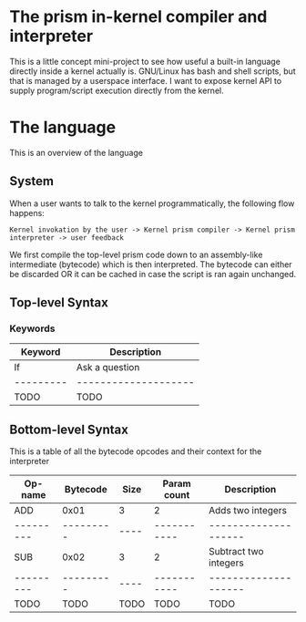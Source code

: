 # The prism in-kernel compiler and interpreter
This is a little concept mini-project to see how useful a built-in language directly inside a kernel actually is. GNU/Linux has bash and shell scripts, 
but that is managed by a userspace interface. I want to expose kernel API to supply program/script execution directly from the kernel.

# The language
This is an overview of the language

## System
When a user wants to talk to the kernel programmatically, the following flow happens:

```
Kernel invokation by the user -> Kernel prism compiler -> Kernel prism interpreter -> user feedback
``` 

We first compile the top-level prism code down to an assembly-like intermediate (bytecode) which is then interpreted. The bytecode can either
be discarded OR it can be cached in case the script is ran again unchanged.

## Top-level Syntax

### Keywords

| Keyword  | Description
|--------- | --------------------
| If       | Ask a question
|--------- | --------------------
| TODO     | TODO


## Bottom-level Syntax
This is a table of all the bytecode opcodes and their context for the interpreter

| Op-name  | Bytecode  | Size | Param count | Description
|--------- | --------- | ---- | ----------- | --------------------
| ADD      | 0x01      | 3    | 2           | Adds two integers
|--------- | --------- | ---- | ----------- | --------------------
| SUB      | 0x02      | 3    | 2           | Subtract two integers
|--------- | --------- | ---- | ----------- | --------------------
| TODO     | TODO      | TODO | TODO        | TODO

